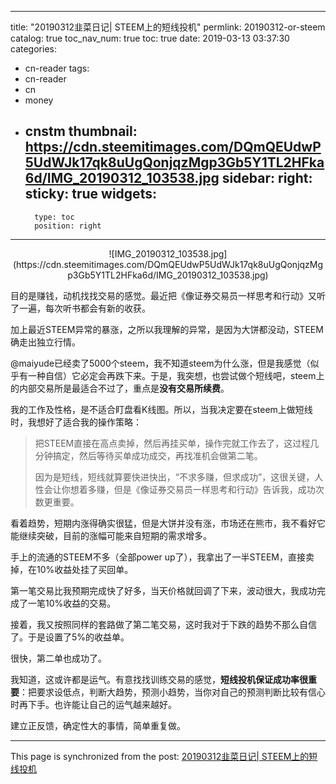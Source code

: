
---
title: "20190312韭菜日记| STEEM上的短线投机"
permlink: 20190312-or-steem
catalog: true
toc_nav_num: true
toc: true
date: 2019-03-13 03:37:30
categories:
- cn-reader
tags:
- cn-reader
- cn
- money
- cnstm
thumbnail: https://cdn.steemitimages.com/DQmQEUdwP5UdWJk17qk8uUgQonjqzMgp3Gb5Y1TL2HFka6d/IMG_20190312_103538.jpg
sidebar:
    right:
        sticky: true
widgets:
    -
        type: toc
        position: right
---


<center>![IMG_20190312_103538.jpg](https://cdn.steemitimages.com/DQmQEUdwP5UdWJk17qk8uUgQonjqzMgp3Gb5Y1TL2HFka6d/IMG_20190312_103538.jpg)</center>

目的是赚钱，动机找找交易的感觉。最近把《像证券交易员一样思考和行动》又听了一遍，每次听书都会有新的收获。

加上最近STEEM异常的暴涨，之所以我理解的异常，是因为大饼都没动，STEEM确走出独立行情。

@maiyude已经卖了5000个steem，我不知道steem为什么涨，但是我感觉（似乎有一种自信）它必定会再跌下来。于是，我突想，也尝试做个短线吧，steem上的内部交易所是最适合不过了，重点是**没有交易所续费**。

我的工作及性格，是不适合盯盘看K线图。所以，当我决定要在steem上做短线时，我想好了适合我的操作策略：

>把STEEM直接在高点卖掉，然后再挂买单，操作完就工作去了，这过程几分钟搞定，然后等待买单成功成交，再找准机会做第二笔。
>
>因为是短线，短线就算要快进快出，“不求多赚，但求成功”，这很关键，人性会让你想着多赚，但是《像证券交易员一样思考和行动》告诉我，成功次数更重要。

看着趋势，短期内涨得确实很猛，但是大饼并没有涨，市场还在熊市，我不看好它能继续突破，目前的涨幅可能来自短期的需求增多。

手上的流通的STEEM不多（全部power up了），我拿出了一半STEEM，直接卖掉，在10%收益处挂了买回单。

第一笔交易比我预期完成快了好多，当天价格就回调了下来，波动很大，我成功完成了一笔10%收益的交易。

接着，我又按照同样的套路做了第二笔交易，这时我对于下跌的趋势不那么自信了。于是设置了5%的收益单。

很快，第二单也成功了。

我知道，这或许都是运气。有意找找训练交易的感觉，**短线投机保证成功率很重要**：把要求设低点，判断大趋势，预测小趋势，当你对自己的预测判断比较有信心时再下手。也许能让自己的运气越来越好。

建立正反馈，确定性大的事情，简单重复做。

- - -

This page is synchronized from the post: [20190312韭菜日记| STEEM上的短线投机](https://steemit.com/@yellowbird/20190312-or-steem)
